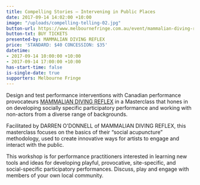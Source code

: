 ```yaml
---
title: Compelling Stories – Intervening in Public Places
date: 2017-09-14 14:02:00 +10:00
image: "/uploads/compelling-telling-02.jpg"
button-url: https://www.melbournefringe.com.au/event/mammalian-diving-reflex-masterclass-compelling-telling-intervening-in-public-spaces/
button-txt: BUY TICKETS
presented-by: MAMMALIAN DIVING REFLEX
price: 'STANDARD: $40 CONCESSION: $35'
datetime:
- 2017-09-14 10:00:00 +10:00
- 2017-09-14 17:00:00 +10:00
has-start-time: false
is-single-date: true
supporters: Melbourne Fringe
---
```


Design and test performance interventions with Canadian performance provocateurs [MAMMALIAN DIVING REFLEX](http://mammalian.ca/) in a Masterclass that hones in on developing socially specific participatory performance and working with non-actors from a diverse range of backgrounds. 

Facilitated by DARREN O'DONNELL of MAMMALIAN DIVING REFLEX, this masterclass focuses on the basics of their “social acupuncture” methodology, used to create innovative ways for artists to engage and interact with the public.

This workshop is for performance practitioners interested in learning new tools and ideas for developing playful, provocative, site-specific, and social-specific participatory performances. Discuss, play and engage with members of your own local community.